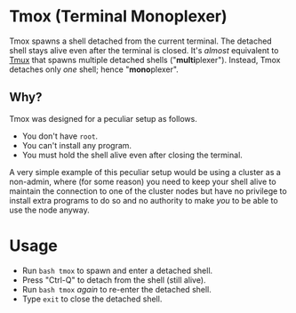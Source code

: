 # Tmox (Terminal Monoplexer)

Tmox spawns a shell detached from the current terminal. The detached shell stays alive even after the terminal is closed. It's _almost_ equivalent to [Tmux](https://github.com/tmux/tmux) that spawns multiple detached shells ("**multi**plexer"). Instead, Tmox detaches only _one_ shell; hence "**mono**plexer".

## Why?

Tmox was designed for a peculiar setup as follows.

 - You don't have `root`.
 - You can't install any program.
 - You must hold the shell alive even after closing the terminal.

A very simple example of this peculiar setup would be using a cluster as a non-admin, where (for some reason) you need to keep your shell alive to maintain the connection to one of the cluster nodes but have no privilege to install extra programs to do so and no authority to make _you_ to be able to use the node anyway.

# Usage

 - Run `bash tmox` to spawn and enter a detached shell.
 - Press "Ctrl-Q" to detach from the shell (still alive).
 - Run `bash tmox` _again_ to re-enter the detached shell.
 - Type `exit` to close the detached shell.
